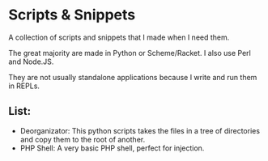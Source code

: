 # Scripts & Snippets

A collection of scripts and snippets that I made when I need them.

The great majority are made in Python or Scheme/Racket.
I also use Perl and Node.JS.

They are not usually standalone applications because I write and run them in REPLs.

## List:

* Deorganizator: This python scripts takes the files in a tree of directories and copy them to the root of another.
* PHP Shell: A very basic PHP shell, perfect for injection.
